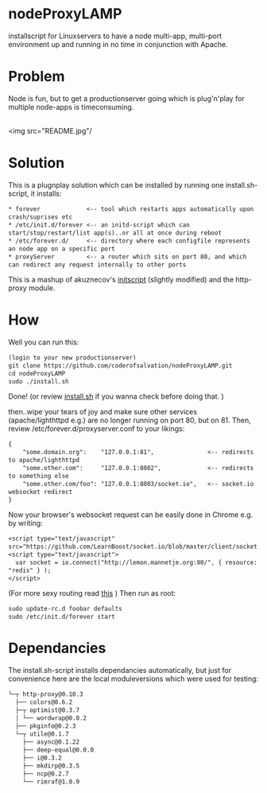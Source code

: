 nodeProxyLAMP
=============

installscript for Linuxservers to have a node multi-app, multi-port environment up and running in no time in conjunction with Apache.

Problem
=======
Node is fun, but to get a productionserver going which is plug'n'play for multiple node-apps is timeconsuming.

<br><img src="README.jpg"/<br>

Solution
========
This is a plugnplay solution which can be installed by running one install.sh-script, it installs:

    * forever             <-- tool which restarts apps automatically upon crash/suprises etc
    * /etc/init.d/forever <-- an initd-script which can start/stop/restart/list app(s)..or all at once during reboot
    * /etc/forever.d/     <-- directory where each configfile represents an node app on a specific port
    * proxyServer         <-- a router which sits on port 80, and which can redirect any request internally to other ports

This is a mashup of akuznecov's [initscript](https://github.com/akuznecov/forever-initscript) (slightly modified) and the http-proxy module.

How
===
Well you can run this:

    (login to your new productionserver)
    git clone https://github.com/coderofsalvation/nodeProxyLAMP.git
    cd nodeProxyLAMP
    sudo ./install.sh

Done!
(or review [install.sh](https://github.com/coderofsalvation/nodeProxyLAMP/blob/master/install.sh) if you wanna check before doing that.    )

then..wipe your tears of joy and make sure other services (apache/lighthttpd e.g.) are no longer running on port 80, but on 81.
Then, review /etc/forever.d/proxyserver.conf to your likings:

    { 
        "some.domain.org":    "127.0.0.1:81",               <-- redirects to apache/lighthttpd
        "some.other.com":     "127.0.0.1:8002",             <-- redirects to something else
        "some.other.com/foo": "127.0.0.1:8003/socket.io",   <-- socket.io websocket redirect
    }

Now your browser\'s websocket request can be easily done in Chrome e.g. by writing:

    <script type="text/javascript" src="https://github.com/LearnBoost/socket.io/blob/master/client/socket.io.js"/>
    <script type="text/javascript">
      var socket = io.connect("http://lemon.mannetje.org:80/", { resource: "redis" } );
    </script>

(For more sexy routing read [this](http://blog.nodejitsu.com/http-proxy-intro) )
Then run as root:

    sudo update-rc.d foobar defaults
    sudo /etc/init.d/forever start

Dependancies
============
The install.sh-script installs dependancies automatically, but just for convenience here are the local moduleversions 
which were used for testing:

    └─┬ http-proxy@0.10.3
      ├── colors@0.6.2
      ├─┬ optimist@0.3.7
      │ └── wordwrap@0.0.2
      ├── pkginfo@0.2.3
      └─┬ utile@0.1.7
        ├── async@0.1.22
        ├── deep-equal@0.0.0
        ├── i@0.3.2
        ├── mkdirp@0.3.5
        ├── ncp@0.2.7
        └── rimraf@1.0.9
    

